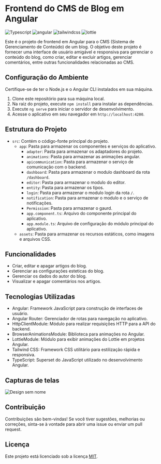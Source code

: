 # Frontend do CMS de Blog em Angular

![Typescript](https://img.shields.io/badge/-TypeScript-white?style=for-the-badge&logo=typescript&color=3178C6&logoColor=white)
![angular](https://img.shields.io/badge/-angular-white?style=for-the-badge&logo=angular&color=DD0031&logoColor=white)
![tailwindcss](https://img.shields.io/badge/-tailwind_css-white?style=for-the-badge&logo=tailwindcss&color=06B6D4&logoColor=white)
![lottie](https://img.shields.io/badge/-Lottie-white?style=for-the-badge&color=08ccbc&logoColor=white)

Este é o projeto de frontend em Angular para o CMS (Sistema de Gerenciamento de Conteúdo) de um blog. O objetivo deste projeto é fornecer uma interface de usuário amigável e responsiva para gerenciar o conteúdo do blog, como criar, editar e excluir artigos, gerenciar comentários, entre outras funcionalidades relacionadas ao CMS.

## Configuração do Ambiente

Certifique-se de ter o Node.js e o Angular CLI instalados em sua máquina.

1. Clone este repositório para sua máquina local.
2. Na raiz do projeto, execute `npm install` para instalar as dependências.
3. Execute `ng serve` para iniciar o servidor de desenvolvimento.
4. Acesse o aplicativo em seu navegador em `http://localhost:4200`.

## Estrutura do Projeto

- `src`: Contém o código-fonte principal do projeto.
  - `app`: Pasta para armazenar os componentes e serviços do aplicativo.
    - `adapter`: Pasta para armazenar os adaptadores do projeto.
    - `animations`: Pasta para armazenar as animações angular.
    - `apicommunication`: Pasta para armazenar o serviço de comunicação com o backend.
    - `dashboard`: Pasta para armazenar o modulo dashboard da rota `/dashboard`.
    - `editor`: Pasta para armazenar o modulo do editor.
    - `entity`: Pasta para armazenar os tipos.
    - `login`: Pasta para armazenar o modulo login da rota `/`.
    - `notification`: Pasta para armazenar o modulo e o serviço de notificações.
    - `Permission`: Pasta para armazenar o gaurd.
    - `app.component.ts`: Arquivo do componente principal do aplicativo.
    - `app.module.ts`: Arquivo de configuração do módulo principal do aplicativo.
  - `assets`: Pasta para armazenar os recursos estáticos, como imagens e arquivos CSS.

## Funcionalidades

- Criar, editar e apagar artigos do blog.
- Gerenciar as configurações esteticas do blog.
- Gerenciar os dados do autor do blog.
- Visualizar e apagar comentários nos artigos.

## Tecnologias Utilizadas

- Angular: Framework JavaScript para construção de interfaces de usuário.
- Angular Router: Gerenciador de rotas para navegação no aplicativo.
- HttpClientModule: Módulo para realizar requisições HTTP para a API do backend.
- BrowserAnimationsModule: Biblioteca para animações no Angular.
- LottieModule: Módulo para exibir animações do Lottie em projetos Angular.
- Tailwind CSS: Framework CSS utilitário para estilização rápida e responsiva.
- TypeScript: Superset do JavaScript utilizado no desenvolvimento Angular.

## Capturas de telas

![Design sem nome](https://github.com/SilvioCavalcantiBonfim/angular-blog/assets/89864715/daba2703-b1f6-4d49-9ac7-1ecb036e7c27)



## Contribuição

Contribuições são bem-vindas! Se você tiver sugestões, melhorias ou correções, sinta-se à vontade para abrir uma issue ou enviar um pull request.

## Licença

Este projeto está licenciado sob a licença [MIT](LICENSE).
